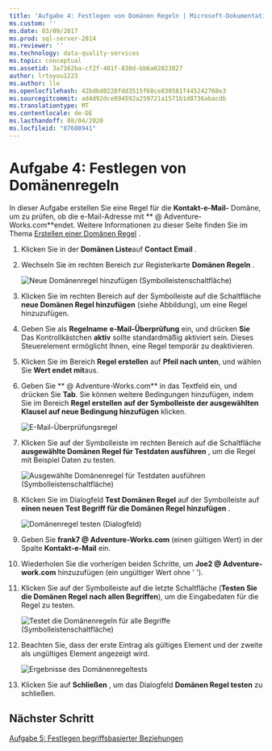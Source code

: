 ```yaml
---
title: 'Aufgabe 4: Festlegen von Domänen Regeln | Microsoft-Dokumentation'
ms.custom: ''
ms.date: 03/09/2017
ms.prod: sql-server-2014
ms.reviewer: ''
ms.technology: data-quality-services
ms.topic: conceptual
ms.assetid: 3a7162ba-cf2f-481f-830d-bb6a02823827
author: lrtoyou1223
ms.author: lle
ms.openlocfilehash: 42bdbd0228fdd3515f68ce830581f445242768e3
ms.sourcegitcommit: ad4d92dce894592a259721a1571b1d8736abacdb
ms.translationtype: MT
ms.contentlocale: de-DE
ms.lasthandoff: 08/04/2020
ms.locfileid: "87608941"
---
```

# <a name="task-4-setting-domain-rules"></a>Aufgabe 4: Festlegen von Domänenregeln
  In dieser Aufgabe erstellen Sie eine Regel für die **Kontakt-e-Mail-** Domäne, um zu prüfen, ob die e-Mail-Adresse mit ** \@ Adventure-Works.com**endet. Weitere Informationen zu dieser Seite finden Sie im Thema [Erstellen einer Domänen Regel](https://msdn.microsoft.com/library/hh510397.aspx) .  
  
1.  Klicken Sie in der **Domänen Liste**auf **Contact Email** .  
  
2.  Wechseln Sie im rechten Bereich zur Registerkarte **Domänen Regeln** .  
  
     ![Neue Domänenregel hinzufügen (Symbolleistenschaltfläche)](../../2014/tutorials/media/et-settingdomainrules-01.jpg "Neue Domänenregel hinzufügen (Symbolleistenschaltfläche)")  
  
3.  Klicken Sie im rechten Bereich auf der Symbolleiste auf die Schaltfläche **neue Domänen Regel hinzufügen** (siehe Abbildung), um eine Regel hinzuzufügen.  
  
4.  Geben Sie als **Regelname** **e-Mail-Überprüfung** ein, und drücken **Sie** Das Kontrollkästchen **aktiv** sollte standardmäßig aktiviert sein. Dieses Steuerelement ermöglicht Ihnen, eine Regel temporär zu deaktivieren.  
  
5.  Klicken Sie im Bereich **Regel erstellen** auf **Pfeil nach unten**, und wählen Sie **Wert endet mit**aus.  
  
6.  Geben Sie ** \@ Adventure-Works.com** in das Textfeld ein, und drücken Sie **Tab**. Sie können weitere Bedingungen hinzufügen, indem Sie im Bereich **Regel erstellen** **auf der Symbolleiste der ausgewählten Klausel auf neue Bedingung hinzufügen** klicken.  
  
     ![E-Mail-Überprüfungsregel](../../2014/tutorials/media/et-settingdomainrules-02.jpg "E-Mail-Überprüfungsregel")  
  
7.  Klicken Sie auf der Symbolleiste im rechten Bereich auf die Schaltfläche **ausgewählte Domänen Regel für Testdaten ausführen** , um die Regel mit Beispiel Daten zu testen.  
  
     ![Ausgewählte Domänenregel für Testdaten ausführen (Symbolleistenschaltfläche)](../../2014/tutorials/media/et-settingdomainrules-03.jpg "Ausgewählte Domänenregel für Testdaten ausführen (Symbolleistenschaltfläche)")  
  
8.  Klicken Sie im Dialogfeld **Test Domänen Regel** auf der Symbolleiste auf **einen neuen Test Begriff für die Domänen Regel hinzufügen** .  
  
     ![Domänenregel testen (Dialogfeld)](../../2014/tutorials/media/et-settingdomainrules-04.jpg "Domänenregel testen (Dialogfeld)")  
  
9. Geben Sie **frank7 \@ Adventure-Works.com** (einen gültigen Wert) in der Spalte **Kontakt-e-Mail** ein.  
  
10. Wiederholen Sie die vorherigen beiden Schritte, um **Joe2 \@ Adventure-work.com** hinzuzufügen (ein ungültiger Wert ohne ' ').  
  
11. Klicken Sie auf der Symbolleiste auf die letzte Schaltfläche (**Testen Sie die Domänen Regel nach allen Begriffen**), um die Eingabedaten für die Regel zu testen.  
  
     ![Testet die Domänenregeln für alle Begriffe (Symbolleistenschaltfläche)](../../2014/tutorials/media/et-settingdomainrules-05.jpg "Testet die Domänenregeln für alle Begriffe (Symbolleistenschaltfläche)")  
  
12. Beachten Sie, dass der erste Eintrag als gültiges Element und der zweite als ungültiges Element angezeigt wird.  
  
     ![Ergebnisse des Domänenregeltests](../../2014/tutorials/media/et-settingdomainrules-06.jpg "Ergebnisse des Domänenregeltests")  
  
13. Klicken Sie auf **Schließen** , um das Dialogfeld **Domänen Regel testen** zu schließen.  
  
## <a name="next-step"></a>Nächster Schritt  
 [Aufgabe 5: Festlegen begriffsbasierter Beziehungen](../../2014/tutorials/task-5-setting-term-based-relationships.md)  
  
  
